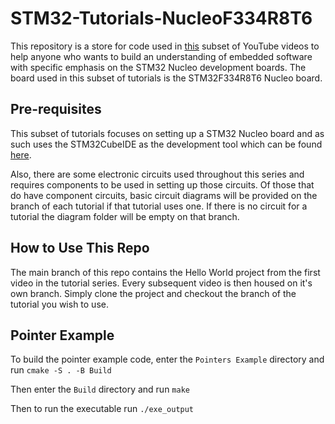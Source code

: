 # STM32-Tutorials-NucleoF334R8T6

This repository is a store for code used in [this](https://www.youtube.com/playlist?list=PLfMIkQ1CFX80ZINgbXPbDya_wZHMWcH8L) subset of YouTube videos to help anyone who wants to build an understanding of embedded software with specific emphasis on the STM32 Nucleo development boards. The board used in this subset of tutorials is the STM32F334R8T6 Nucleo board.

## Pre-requisites
This subset of tutorials focuses on setting up a STM32 Nucleo board and as such uses the STM32CubeIDE as the development tool which can be found [here](https://www.st.com/en/development-tools/stm32cubeide.html#get-software).

Also, there are some electronic circuits used throughout this series and requires components to be used in setting up those circuits. Of those that do have component circuits, basic circuit diagrams will be provided on the branch of each tutorial if that tutorial uses one. If there is no circuit for a tutorial the diagram folder will be empty on that branch.

## How to Use This Repo
The main branch of this repo contains the Hello World project from the first video in the tutorial series. Every subsequent video is then housed on it's own branch. Simply clone the project and checkout the branch of the tutorial you wish to use.

## Pointer Example
To build the pointer example code, enter the `Pointers Example` directory and run `cmake -S . -B Build`

Then enter the `Build` directory and run `make`

Then to run the executable run `./exe_output`
